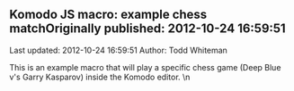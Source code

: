 ## Komodo JS macro: example chess matchOriginally published: 2012-10-24 16:59:51 
Last updated: 2012-10-24 16:59:51 
Author: Todd Whiteman 
 
This is an example macro that will play a specific chess game (Deep Blue v's Garry Kasparov) inside the Komodo editor.\n